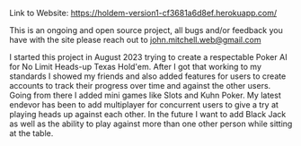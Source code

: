 Link to Website: https://holdem-version1-cf3681a6d8ef.herokuapp.com/

This is an ongoing and open source project, all bugs and/or feedback you have with the site please reach out to john.mitchell.web@gmail.com

  I started this project in August 2023 trying to create a respectable Poker AI for No Limit Heads-up Texas Hold'em. After I got that working to my standards I showed my friends and also added features for users to create accounts to track their progress over time and against the other users. Going from there I added mini games like Slots and Kuhn Poker. My latest endevor has been to add multiplayer for concurrent users to give a try at playing heads up against each other. In the future I want to add Black Jack as well as the ability to play against more than one other person while sitting at the table. 
